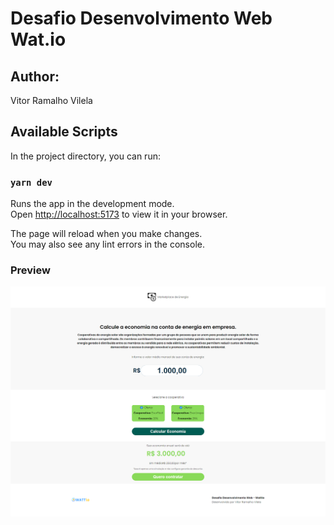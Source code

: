 # Desafio Desenvolvimento Web Wat.io

## Author:
Vitor Ramalho Vilela

## Available Scripts

In the project directory, you can run:

### `yarn dev`

Runs the app in the development mode.\
Open [http://localhost:5173](http://localhost:5173) to view it in your browser.

The page will reload when you make changes.\
You may also see any lint errors in the console.

### Preview

![App design](/src/assets/app_interface.png)


